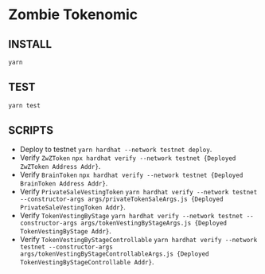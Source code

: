 # Zombie Tokenomic

## INSTALL

```bash
yarn
```

## TEST

```bash
yarn test
```

## SCRIPTS

- Deploy to testnet `yarn hardhat --network testnet deploy`.
- Verify `ZwZToken` `npx hardhat verify --network testnet {Deployed ZwZToken Address Addr}`.
- Verify `BrainToken` `npx hardhat verify --network testnet {Deployed BrainToken Address Addr}`.
- Verify `PrivateSaleVestingToken` `yarn hardhat verify --network testnet --constructor-args args/privateTokenSaleArgs.js {Deployed PrivateSaleVestingToken Addr}`.
- Verify `TokenVestingByStage` `yarn hardhat verify --network testnet --constructor-args args/tokenVestingByStageArgs.js {Deployed TokenVestingByStage Addr}`.
- Verify `TokenVestingByStageControllable` `yarn hardhat verify --network testnet --constructor-args args/tokenVestingByStageControllableArgs.js {Deployed TokenVestingByStageControllable Addr}`.
